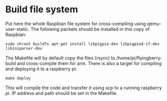 # Build file system

Put here the whole Raspbian file system for cross-compiling using qemu-user-static. The following packets should be installed in this copy of Raspbian:

```sudo chroot buildfs apt-get install libpigpio-dev libpigpiod-if-dev libiniparser-dev```

The Makefile will by default copy the files (rsync) to /home/pi/flyingberry-build and cross-compile them for arm. There is also a target for compiling and deploying it to a raspberry pi:

```make deploy```

This will compile the code and transfer it using scp to a running raspberry pi. IP address and path should be set in the Makefile.


